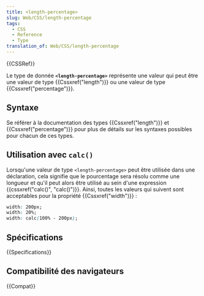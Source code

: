 ```yaml
---
title: <length-percentage>
slug: Web/CSS/length-percentage
tags:
  - CSS
  - Reference
  - Type
translation_of: Web/CSS/length-percentage
---
```


{{CSSRef}}

Le type de donnée **`<length-percentage>`** représente une valeur qui peut être une valeur de type {{Cssxref("length")}} ou une valeur de type {{Cssxref("percentage")}}.

## Syntaxe

Se référer à la documentation des types {{Cssxref("length")}} et {{Cssxref("percentage")}} pour plus de détails sur les syntaxes possibles pour chacun de ces types.

## Utilisation avec `calc()`

Lorsqu'une valeur de type `<length-percentage>` peut être utilisée dans une déclaration, cela signifie que le pourcentage sera résolu comme une longueur et qu'il peut alors être utilisé au sein d'une expression {{cssxref("calc()", "calc()")}}. Ainsi, toutes les valeurs qui suivent sont acceptables pour la propriété {{Cssxref("width")}} :

```css example-good
width: 200px;
width: 20%;
width: calc(100% - 200px);
```

## Spécifications

{{Specifications}}

## Compatibilité des navigateurs

{{Compat}}
